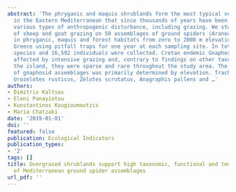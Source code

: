 ```yaml
---
abstract: 'The phryganic and maquis shrublands form the most typical vegetal formations
  in the Eastern Mediterranean that since thousands of years have been subject to
  various types of anthropogenic disturbance, including grazing. We studied the impact
  of sheep and goat grazing on 50 assemblages of ground spiders (Araneae: Gnaphosidae)
  in phryganic, maquis and forest habitats from zero to 2000 m elevation on Crete,
  Greece using pitfall traps for one year at each sampling site. In total, 58 gnaphosid
  species and 16,592 individuals were collected. Cretan endemic Gnaphosidae were negatively
  affected by intensive grazing and, contrary to findings on other taxa studied on
  the island, they were sparse and rare throughout the study area. The species composition
  of gnaphosid assemblages was primarily determined by elevation. Trachyzelotes lyonneti,
  Urozelotes rusticus, Zelotes scrutatus, Anagraphis pallens and …'
authors:
- Dimitris Kaltsas
- Eleni Panayiotou
- Konstantinos Kougioumoutzis
- Maria Chatzaki
date: '2019-01-01'
doi: ''
featured: false
publication: Ecological Indicators
publication_types:
- '2'
tags: []
title: Overgrazed shrublands support high taxonomic, functional and temporal diversity
  of Mediterranean ground spider assemblages
url_pdf: ''
---
```

